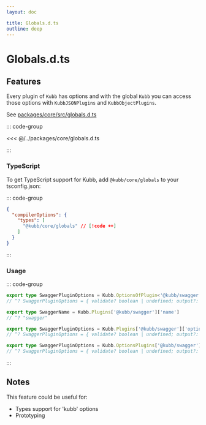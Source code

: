 ```yaml
---
layout: doc

title: Globals.d.ts
outline: deep
---
```


# Globals.d.ts

## Features

Every plugin of `Kubb` has options and with the global `Kubb` you can access those options with `KubbJSONPlugins` and `KubbObjectPlugins`.

See [packages/core/src/globals.d.ts](https://github.com/kubb-project/kubb/blob/main/packages/core/global.d.ts)

::: code-group

<<< @/../packages/core/globals.d.ts

:::

### TypeScript

To get TypeScript support for Kubb, add `@kubb/core/globals` to your tsconfig.json:

::: code-group

```json [tsconfig.json]
{
  "compilerOptions": {
    "types": [
      "@kubb/core/globals" // [!code ++]
    ]
  }
}
```

:::

### Usage

::: code-group

```typescript [Kubb.OptionsOfPlugin]
export type SwaggerPluginOptions = Kubb.OptionsOfPlugin<'@kubb/swagger'>
// ^? SwaggerPluginOptions = { validate? boolean | undefined; output?: string | false | undefined...}
```

```typescript [Kubb.Plugins name]
export type SwaggerName = Kubb.Plugins['@kubb/swagger']['name']
// ^? "swagger"
```

```typescript [Kubb.Plugins options]
export type SwaggerPluginOptions = Kubb.Plugins['@kubb/swagger']['options']
// ^? SwaggerPluginOptions = { validate? boolean | undefined; output?: string | false | undefined...}
```

```typescript [Kubb.OptionsPlugins]
export type SwaggerPluginOptions = Kubb.OptionsPlugins['@kubb/swagger']['options']
// ^? SwaggerPluginOptions = { validate? boolean | undefined; output?: string | false | undefined...}
```

:::

## Notes

This feature could be useful for:

- Types support for 'kubb' options
- Prototyping
